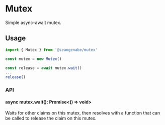 # Mutex

Simple async-await mutex.

## Usage

```typescript
import { Mutex } from '@seangenabe/mutex'

const mutex = new Mutex()

const release = await mutex.wait()
...
release()
```

### API

#### async mutex.wait(): Promise<() => void>

Waits for other claims on this mutex, then resolves with a function that can be called to release the claim on this mutex.
